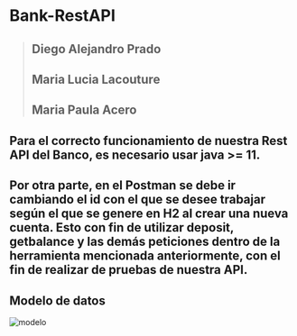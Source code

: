 # Bank-RestAPI

> ## Diego Alejandro Prado
> ## Maria Lucia Lacouture 
> ## Maria Paula Acero


## Para el correcto funcionamiento de nuestra Rest API del Banco, es necesario usar java >= 11.
## Por otra parte, en el Postman se debe ir cambiando el id con el que se desee trabajar según el que se genere en H2 al crear una nueva cuenta. Esto con fin de utilizar deposit, getbalance y las demás peticiones dentro de la herramienta mencionada anteriormente, con el fin de realizar de pruebas de nuestra API.

## Modelo de datos 
![modelo](https://raw.githubusercontent.com/marialami/Bank-RestAPI/tree/master/imgs/modelo.png)


